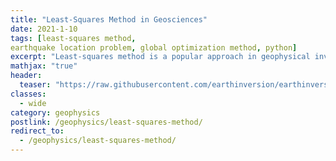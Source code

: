```yaml
---
title: "Least-Squares Method in Geosciences"
date: 2021-1-10
tags: [least-squares method,
earthquake location problem, global optimization method, python]
excerpt: "Least-squares method is a popular approach in geophysical inversion to estimate the parameters of a postulated Earth model from given observations. This method estimates the solution of an inverse problem by finding the best model parameters that minimizes the measure of length of prediction error, the Euclidean length"
mathjax: "true"
header:
  teaser: "https://raw.githubusercontent.com/earthinversion/earthinversion-images/main/images/lsq_method/fig1.jpg"
classes:
  - wide
category: geophysics
postlink: /geophysics/least-squares-method/
redirect_to:
  - /geophysics/least-squares-method/
---
```

